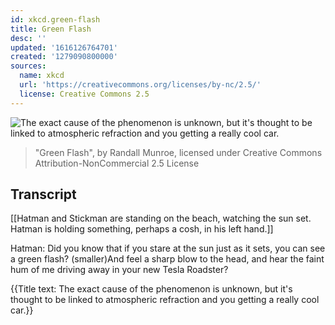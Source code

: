 ```yaml
---
id: xkcd.green-flash
title: Green Flash
desc: ''
updated: '1616126764701'
created: '1279090800000'
sources:
  name: xkcd
  url: 'https://creativecommons.org/licenses/by-nc/2.5/'
  license: Creative Commons 2.5
---
```

![The exact cause of the phenomenon is unknown, but it's thought to be linked to atmospheric refraction and you getting a really cool car.](https://imgs.xkcd.com/comics/green_flash.png)
> "Green Flash", by Randall Munroe, licensed under Creative Commons Attribution-NonCommercial 2.5 License

## Transcript
[[Hatman and Stickman are standing on the beach, watching the sun set. Hatman is holding something, perhaps a cosh, in his left hand.]]

Hatman: Did you know that if you stare at the sun just as it sets, you can see a green flash? 
(smaller)And feel a sharp blow to the head, and hear the faint hum of me driving away in your new Tesla Roadster?

{{Title text: The exact cause of the phenomenon is unknown, but it's thought to be linked to atmospheric refraction and you getting a really cool car.}}

